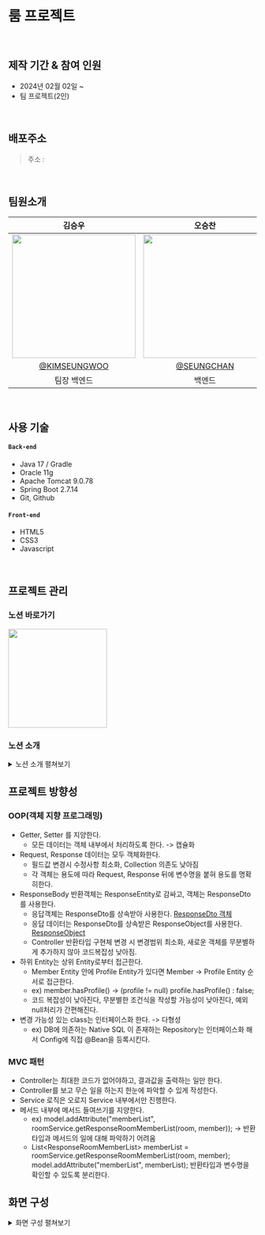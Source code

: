 # 룸 프로젝트

</br>

## 제작 기간 & 참여 인원

-   2024년 02월 02일 ~ 
-   팀 프로젝트(2인)

</br>

## 배포주소
> 주소 :

</br>

## 팀원소개
|김승우|오승찬|
|:----------:|:----------:|
|<img src="https://avatars.githubusercontent.com/u/128001994?v=4" style="width:250px; height:250px;"/>|<img src="https://avatars.githubusercontent.com/u/126455161?s=64&v=4" style="width:250px; height:250px;"/>|
|[@KIMSEUNGWOO](https://github.com/KIMSEUNGWO)|[@SEUNGCHAN](https://github.com/seungchan5)
|팀장 백엔드|백엔드|

</br>

## 사용 기술

#### `Back-end`

-   Java 17 / Gradle
-   Oracle 11g
-   Apache Tomcat 9.0.78
-   Spring Boot 2.7.14
-   Git, Github

#### `Front-end`

-   HTML5
-   CSS3
-   Javascript
</br>

## 프로젝트 관리

### 노션 바로가기

[<img src="https://github.com/KIMSEUNGWO/Room_Project/assets/128001994/2456b22d-3903-425a-b6e4-22a20a20df7e" style="width:200px;"/>](https://tmd8635.notion.site/4b36eab2dd094e8ab0d33081cb9b6e7c?pvs=4)

### 노션 소개

<details>
    <summary>노션 소개 펼쳐보기</summary>
  
#### > 워크플레이스

> ***프로젝트의 스케쥴과 기능들을 담은 메인화면***

|<img src="https://github.com/KIMSEUNGWO/Room_Project/assets/128001994/00285a12-7528-4c12-bb62-0ac0e2e4958c"/>|
|-|

#### > 기획 및 기능 (1/2)

> ***프로젝트의 기획 및 기능을 정리해둔 문서목록***

|<img src="https://github.com/KIMSEUNGWO/Room_Project/assets/128001994/d6bb522c-ade0-4c14-ae8a-01183ce90e06"/>|
|-|

#### > 기획 및 기능 (2/2)

> ***기획 및 기능에는 제한사항이 작성되어있다.***

|<img src="https://github.com/KIMSEUNGWO/Room_Project/assets/128001994/8cb1771c-01c6-4f72-b24a-868886616e73"/>|
|-|

#### > 공통 API문서

> ***공통 API문서가 작성되어있습니다. 객체 생성규칙, 반환 객체 정의 등***

|<img src="https://github.com/KIMSEUNGWO/Room_Project/assets/128001994/55f2bd54-d0af-4ae6-ae4b-41207f27ad3d"/>|
|-|

#### > API 문서

> ***RestFul API 문서를 정리한 목록***

|<img src="https://github.com/KIMSEUNGWO/Room_Project/assets/128001994/2291c2d4-d3b2-472f-97be-a587c0d926f8">|
|-|

#### > API 문서 상세

|<img src="https://github.com/KIMSEUNGWO/Room_Project/assets/128001994/35fc8817-1d95-4de5-ab67-3b2bcd3f9d5e "><img src="https://github.com/KIMSEUNGWO/Room_Project/assets/128001994/ea070e2b-5dc5-4f19-996a-364248a8fd17"><img src="https://github.com/KIMSEUNGWO/Room_Project/assets/128001994/2449cfbb-7578-44a6-bd9e-bc3f933d7e8d"><img src="https://github.com/KIMSEUNGWO/Room_Project/assets/128001994/d4e09667-35ed-44c0-854e-94ee43182d9e">|
|-|

#### > 자료

> ***프로젝트에 관한 자료나 공유해야하는 자료를 담은 자료실***

|<img src="https://github.com/KIMSEUNGWO/Room_Project/assets/128001994/0c4fad85-eb78-40e7-b4c8-ae2e24ad2db5">|
|-|

#### > 자료상세

|<img src="https://github.com/KIMSEUNGWO/Room_Project/assets/128001994/8ed30215-447e-475a-a2c8-c5d4fd269f77 "><img src="https://github.com/KIMSEUNGWO/Room_Project/assets/128001994/96a2d56d-b605-47c8-bd87-7cfc13f503c0"><img src="https://github.com/KIMSEUNGWO/Room_Project/assets/128001994/df3af525-b6e5-46a6-9b4e-fca1f97cc30e">|
|-|

</details>

## 프로젝트 방향성

### OOP(객체 지향 프로그래밍)

- Getter, Setter 를 지양한다.
  - 모든 데이터는 객체 내부에서 처리하도록 한다. -> 캡슐화
- Request, Response 데이터는 모두 객체화한다.
  - 필드값 변경시 수정사항 최소화, Collection 의존도 낮아짐
  - 각 객체는 용도에 따라 Request, Response 뒤에 변수명을 붙혀 용도를 명확히한다.
- ResponseBody 반환객체는 ResponseEntity로 감싸고, 객체는 ResponseDto를 사용한다.
  - 응답객체는 ResponseDto를 상속받아 사용한다. [ResponseDto 객체](https://github.com/KIMSEUNGWO/Room_Project/blob/develop/src/main/java/project/study/dto/abstractentity/ResponseDto.java)
  - 응답 데이터는 ResponseDto를 상속받은 ResponseObject를 사용한다. [ResponseObject<T>](https://github.com/KIMSEUNGWO/Room_Project/blob/develop/src/main/java/project/study/dto/abstractentity/ResponseObject.java)
  - Controller 반환타입 구현체 변경 시 변경범위 최소화, 새로운 객체를 무분별하게 추가하지 않아 코드복잡성 낮아짐.
- 하위 Entity는 상위 Entity로부터 접근한다.
  - Member Entity 안에 Profile Entity가 있다면 Member -> Profile Entity 순서로 접근한다.
  - ex) member.hasProfile() -> (profile != null) profile.hasProfile() : false;
  - 코드 복잡성이 낮아진다, 무분별한 조건식을 작성할 가능성이 낮아진다, 예외 null처리가 간편해진다.
- 변경 가능성 있는 class는 인터페이스화 한다. -> 다형성
  - ex) DB에 의존하는 Native SQL 이 존재하는 Repository는 인터페이스화 해서 Config에 직접 @Bean을 등록시킨다.
  

### MVC 패턴

- Controller는 최대한 코드가 없어야하고, 결과값을 출력하는 일만 한다.
- Controller를 보고 무슨 일을 하는지 한눈에 파악할 수 있게 작성한다.
- Service 로직은 오로지 Service 내부에서만 진행한다.
- 메서드 내부에 메서드 들여쓰기를 지양한다.
  - ex) model.addAttribute("memberList", roomService.getResponseRoomMemberList(room, member)); -> 반환타입과 메서드의 일에 대해 파악하기 어려움
  - List<ResponseRoomMemberList\> memberList = roomService.getResponseRoomMemberList(room, member); model.addAttribute("memberList", memberList); 반환타입과 변수명을 확인할 수 있도록 분리한다.


## 화면 구성

<details>
    <summary>화면 구성 펼쳐보기</summary>

### 메인

|메인화면|방생성|
|:-----:|:-----:|
|<img src="https://github.com/KIMSEUNGWO/Room_Project/assets/128001994/e74817e4-7cd1-4362-9d86-4d9108edb174" width="1000"/>|<img src="https://github.com/KIMSEUNGWO/Room_Project/assets/128001994/1410f6c5-d061-4074-bc23-61ade9d6d0d8">|
|로그인|채팅방 나가기|
|<img src="https://github.com/KIMSEUNGWO/Room_Project/assets/128001994/5be8ca57-2ec3-4e6a-a265-ed220e1b9371">|<img src="https://github.com/KIMSEUNGWO/Room_Project/assets/128001994/d5508481-63ba-420e-81cd-581922a9532e" style="height: 400px">|

1. 방 리스트 화면 스크롤을 통한 Get API 호출, Jpa Pageable 활용해 Pagenation 구현 [코드보기 search Method](https://github.com/KIMSEUNGWO/Room_Project/blob/develop/src/main/java/project/study/controller/MainController.java)
2. 검색조건 QueryDSL를 사용해 제목, 소개글, 태그내에서 검색 [코드보기 search Method](https://github.com/KIMSEUNGWO/Room_Project/blob/develop/src/main/java/project/study/repository/JoinRoomRepository.java)
3. 카카오 로그인 API 적용 [코드보기](https://github.com/KIMSEUNGWO/Room_Project/blob/develop/src/main/java/project/study/controller/api/kakaologin/KakaoLoginController.java)
4. 로그인로직 디자인패턴 - 생성패턴 - Factory Method Pattern 적용 [코드보기](https://github.com/KIMSEUNGWO/Room_Project/tree/develop/src/main/java/project/study/dto/login), [적용이유](https://tmd8635.notion.site/59124067d6ab413a84736cc73bf4432f)
5. 아이디, 비밀번호 찾기 SMS API 적용 [코드보기](https://github.com/KIMSEUNGWO/Room_Project/blob/develop/src/main/java/project/study/controller/api/sms/SmsController.java)

<br>

### 관리자
|이용중인 회원리스트|탈퇴한 회원리스트|
|:------:|:------:|
|<img src="https://github.com/KIMSEUNGWO/Room_Project/assets/126455161/206e0bdf-9a62-4aa1-96f8-3081802b82ad" width="" height=""/>|<img src="https://github.com/KIMSEUNGWO/Room_Project/assets/126455161/94253175-3f5c-48d3-8076-acf2c0ec7f45" width="" height=""/>|
|현재 생성된 방 리스트|신고 리스트|
|<img src="https://github.com/KIMSEUNGWO/Room_Project/assets/126455161/9fce0886-499a-4e5d-86bf-4ab4bca39de6" width="" height=""/>|<img src="https://github.com/KIMSEUNGWO/Room_Project/assets/126455161/20a07e51-7ca2-4341-bfe3-044362d12977" width="" height=""/>|
|신고내용 자세히 보기|신고당한 회원 정보 및 정지처리|
|<img src="https://github.com/KIMSEUNGWO/Room_Project/assets/126455161/6cf7bada-4205-47a8-bdc0-b615297c080e" width="" height=""/>|<img src="https://github.com/KIMSEUNGWO/Room_Project/assets/126455161/05f1942b-18d7-4ad4-b412-4f9e45bd00ce" width="" height=""/>|
1. 구현내용 자유롭게 추가
2.


<br>



### 채팅방
|채팅방화면|설정변경|
|:------:|:------:|
|<img src="https://github.com/KIMSEUNGWO/Room_Project/assets/128001994/9076534e-7204-41d2-bbb5-86eca0850d52" width="1000" height=""/>|<img src="https://github.com/KIMSEUNGWO/Room_Project/assets/128001994/971f5b96-f27f-4d1e-ad9f-3ecfd85dd00b" width="" height=""/>|
|공지사항변경|방장권한|
|<img src="https://github.com/KIMSEUNGWO/Room_Project/assets/128001994/8fd92229-77b4-4599-9fc3-4a1085f9c0dc" width="" height=""/>|<img src="https://github.com/KIMSEUNGWO/Room_Project/assets/128001994/6026aaff-29f7-4fa7-9853-d7f6306f6dec" width="" height=""/>|
|신고기능|비공개방 참여|
|<img src="https://github.com/KIMSEUNGWO/Room_Project/assets/128001994/9328b8f7-4821-48e9-a8ae-44ecd4d2df69" width="" height=""/>|<img src="https://github.com/KIMSEUNGWO/Room_Project/assets/128001994/2a9e5bdf-203f-4120-9e65-bc334c5fedc9" width="" height="400" />|

1. WebSocket 적용, 방 설정변경 -> MessageMapping 결과반환 [코드보기 JAVA](https://github.com/KIMSEUNGWO/Room_Project/blob/develop/src/main/java/project/study/chat/ChatController.java) [코드보기 JS](https://github.com/KIMSEUNGWO/Room_Project/blob/develop/src/main/resources/static/js/socket.js)
2. MessageType Enum으로 관리 [코드보기](https://github.com/KIMSEUNGWO/Room_Project/blob/develop/src/main/java/project/study/chat/MessageType.java)
3. 채팅방 접속 시 AccessToken 발급 [코드보기](https://github.com/KIMSEUNGWO/Room_Project/blob/develop/src/main/java/project/study/chat/component/ChatAccessToken.java)
4. 방장의 권한확인 코드 [코드보기](https://github.com/KIMSEUNGWO/Room_Project/blob/develop/src/main/java/project/study/authority/member/MemberAuthorizationCheck.java)

<br>

### 마이페이지
|마이페이지화면|휴대폰변경|
|:------:|:------:|
|<img src="https://github.com/KIMSEUNGWO/Room_Project/assets/128001994/b8b389bf-4a6a-4323-b2cc-410ab71492f9" width="" height=""/>|<img src="https://github.com/KIMSEUNGWO/Room_Project/assets/128001994/849f0aeb-db7b-40cb-8d38-37596062ff99" width="" height=""/>|
|비밀번호변경|계정삭제|
|<img src="https://github.com/KIMSEUNGWO/Room_Project/assets/128001994/849f0aeb-db7b-40cb-8d38-37596062ff99" width="" height=""/>|<img src="https://github.com/KIMSEUNGWO/Room_Project/assets/128001994/fe4fc60a-6878-49e9-9c69-b5fe0704b12e" width="" height=""/>|

1. 개인정보수정, 비밀번호 변경(소셜회원 제외), 계정 삭제 로직 [코드보기](https://github.com/KIMSEUNGWO/Room_Project/blob/develop/src/main/java/project/study/controller/MainController.java)

<br>

### 화상회의(구현중)
|화상채팅화면|
|:---:|
|<img src="https://github.com/KIMSEUNGWO/Room_Project/assets/128001994/e050ccc0-5917-4c36-9321-6d87c76942bd">|

1. 구현중

<br>

</details>
